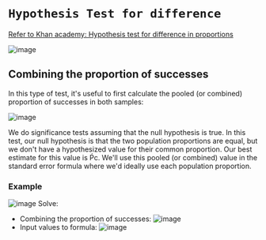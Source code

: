# `Hypothesis Test for difference`

[Refer to Khan academy: Hypothesis test for difference in proportions](https://www.khanacademy.org/math/ap-statistics/two-sample-inference/modal/v/hypothesis-test-for-difference-in-proportions)

![image](https://user-images.githubusercontent.com/14041622/45471171-ddc2a880-b762-11e8-8fdd-59dbd9a5e162.png)



## Combining the proportion of successes
In this type of test, it's useful to first calculate the pooled (or combined) proportion of successes in both samples:

![image](https://user-images.githubusercontent.com/14041622/45471111-a94eec80-b762-11e8-9de2-5c9bade7c136.png)

We do significance tests assuming that the null hypothesis is true. In this test, our null hypothesis is that the two population proportions are equal, but we don't have a hypothesized value for their common proportion. Our best estimate for this value is Ṕc. We'll use this pooled (or combined) value in the standard error formula where we'd ideally use each population proportion.


### Example
![image](https://user-images.githubusercontent.com/14041622/45471059-77d62100-b762-11e8-9ca1-38abd611aac4.png)
Solve:
- Combining the proportion of successes:
![image](https://user-images.githubusercontent.com/14041622/45471269-1cf0f980-b763-11e8-8f6b-0a217e216ddd.png)
- Input values to formula:
![image](https://user-images.githubusercontent.com/14041622/45471292-3134f680-b763-11e8-9414-d22415e9d0aa.png)

